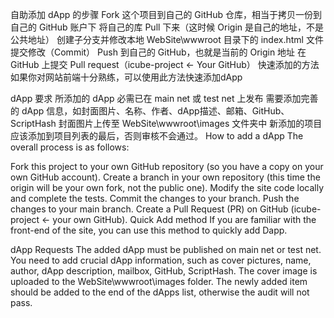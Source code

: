 自助添加 dApp 的步骤
Fork 这个项目到自己的 GitHub 仓库，相当于拷贝一份到自己的 GitHub 账户下
将自己的库 Pull 下来（这时候 Origin 是自己的地址，不是公共地址）
创建子分支并修改本地 WebSite\wwwroot 目录下的 index.html 文件
提交修改（Commit）
Push 到自己的 GitHub，也就是当前的 Origin 地址
在 GitHub 上提交 Pull request（icube-project ← Your GitHub）
快速添加的方法
如果你对网站前端十分熟练，可以使用此方法快速添加dApp


dApp 要求
所添加的 dApp 必需已在 main net 或 test net 上发布
需要添加完善的 dApp 信息，如封面图片、名称、作者、dApp描述、邮箱、GitHub、ScriptHash
封面图片上传至 WebSite\wwwroot\images 文件夹中
新添加的项目应该添加到项目列表的最后，否则审核不会通过。
How to add a dApp
The overall process is as follows:

Fork this project to your own GitHub repository (so you have a copy on your own GitHub account).
Create a branch in your own repository (this time the origin will be your own fork, not the public one).
Modify the site code locally and complete the tests.
Commit the changes to your branch.
Push the changes to your main branch.
Create a Pull Request (PR) on GitHub (icube-project ← your own GitHub).
Quick Add method
If you are familiar with the front-end of the site, you can use this method to quickly add Dapp.



dApp Requests
The added dApp must be published on main net or test net.
You need to add crucial dApp information, such as cover pictures, name, author, dApp description, mailbox, GitHub, ScriptHash.
The cover image is uploaded to the WebSite\wwwroot\images folder.
The newly added item should be added to the end of the dApps list, otherwise the audit will not pass.
